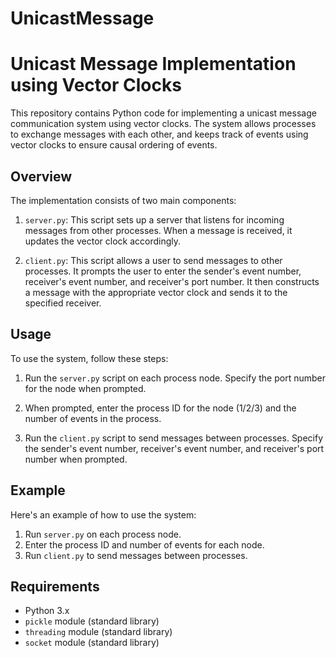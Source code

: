 # UnicastMessage

# Unicast Message Implementation using Vector Clocks

This repository contains Python code for implementing a unicast message communication system using vector clocks. The system allows processes to exchange messages with each other, and keeps track of events using vector clocks to ensure causal ordering of events.

## Overview

The implementation consists of two main components:

1. `server.py`: This script sets up a server that listens for incoming messages from other processes. When a message is received, it updates the vector clock accordingly.

2. `client.py`: This script allows a user to send messages to other processes. It prompts the user to enter the sender's event number, receiver's event number, and receiver's port number. It then constructs a message with the appropriate vector clock and sends it to the specified receiver.

## Usage

To use the system, follow these steps:

1. Run the `server.py` script on each process node. Specify the port number for the node when prompted.

2. When prompted, enter the process ID for the node (1/2/3) and the number of events in the process.

3. Run the `client.py` script to send messages between processes. Specify the sender's event number, receiver's event number, and receiver's port number when prompted.

## Example

Here's an example of how to use the system:

1. Run `server.py` on each process node.
2. Enter the process ID and number of events for each node.
3. Run `client.py` to send messages between processes.

## Requirements

- Python 3.x
- `pickle` module (standard library)
- `threading` module (standard library)
- `socket` module (standard library)

